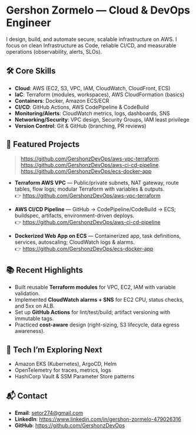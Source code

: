 # Gershon Zormelo — Cloud & DevOps Engineer

I design, build, and automate secure, scalable infrastructure on AWS. I focus on clean Infrastructure as Code, reliable CI/CD, and measurable operations (observability, alerts, SLOs).

## 🛠️ Core Skills
- **Cloud**: AWS (EC2, S3, VPC, IAM, CloudWatch, CloudFront, ECS)
- **IaC**: Terraform (modules, workspaces), AWS CloudFormation (basics)
- **Containers**: Docker, Amazon ECS/ECR
- **CI/CD**: GitHub Actions, AWS CodePipeline & CodeBuild
- **Monitoring/Alerts**: CloudWatch metrics, logs, dashboards, SNS
- **Networking/Security**: VPC design, Security Groups, IAM least privilege
- **Version Control**: Git & GitHub (branching, PR reviews)

## 🚀 Featured Projects
> https://github.com/GershonzDevOps/aws-vpc-terraform.
> https://github.com/GershonzDevOps/aws-ci-cd-pipeline.
> https://github.com/GershonzDevOps/ecs-docker-app


- **Terraform AWS VPC** — Public/private subnets, NAT gateway, route tables, flow logs; modular Terraform with variables & outputs.  
  👉 https://github.com/GershonzDevOps/aws-vpc-terraform

- **AWS CI/CD Pipeline** — GitHub → CodePipeline/CodeBuild → ECS; buildspec, artifacts, environment-driven deploys.  
  👉 https://github.com/GershonzDevOps/aws-ci-cd-pipeline

- **Dockerized Web App on ECS** — Containerized app, task definitions, services, autoscaling; CloudWatch logs & alarms.  
  👉 https://github.com/GershonzDevOps/ecs-docker-app

## 📚 Recent Highlights
- Built reusable **Terraform modules** for VPC, EC2, IAM with variable validation.
- Implemented **CloudWatch alarms + SNS** for EC2 CPU, status checks, and 5xx on ALB.
- Set up **GitHub Actions** for lint/test/build; artifact versioning with immutable tags.
- Practiced **cost-aware** design (right-sizing, S3 lifecycle, data egress awareness).

## 🧪 Tech I’m Exploring Next
- Amazon EKS (Kubernetes), ArgoCD, Helm
- OpenTelemetry for traces, metrics, logs
- HashiCorp Vault & SSM Parameter Store patterns

## 📬 Contact
- **Email**: setor274@gmail.com
- **LinkedIn**: https://www.linkedin.com/in/gershon-zormelo-479026316
- **GitHub**: https://github.com/GershonzDevOps
